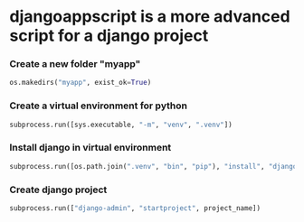 # djangoappscript is a more advanced script for a django project

### Create a new folder "myapp"

```python
os.makedirs("myapp", exist_ok=True)
```

### Create a virtual environment for python

```python
subprocess.run([sys.executable, "-m", "venv", ".venv"])
```
 ### Install django in virtual environment
 
 ```python
subprocess.run([os.path.join(".venv", "bin", "pip"), "install", "django"] if os.name != 'nt' else [os.path.join(".venv", "Scripts", "pip"), "install", "django"])
```

### Create django project
```python
subprocess.run(["django-admin", "startproject", project_name])
```